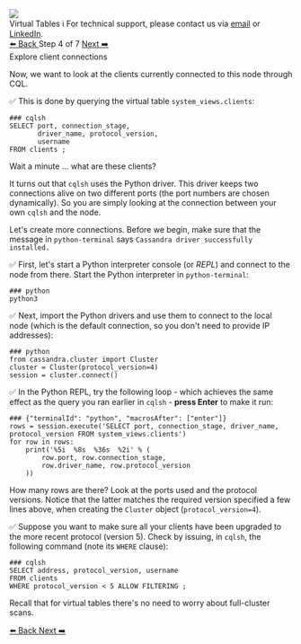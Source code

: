 <!-- TOP -->
<div class="top">
  <img src="https://datastax-academy.github.io/katapod-shared-assets/images/ds-academy-logo.svg" />
  <div class="scenario-title-section">
    <span class="scenario-title">Virtual Tables</span>
    <span class="scenario-subtitle">ℹ️ For technical support, please contact us via <a href="mailto:aleksandr.volochnev@datastax.com">email</a> or <a href="https://dtsx.io/aleks">LinkedIn</a>.</span> 
  </div>
</div>

<!-- NAVIGATION -->
<div id="navigation-top" class="navigation-top">
 <a href='command:katapod.loadPage?[{"step":"step3"}]'
   class="btn btn-dark navigation-top-left">⬅️ Back
 </a>
<span class="step-count"> Step 4 of 7</span>
 <a href='command:katapod.loadPage?[{"step":"step5"}]' 
    class="btn btn-dark navigation-top-right">Next ➡️
  </a>
</div>

<!-- CONTENT -->

<div class="step-title">Explore client connections</div>

Now, we want to look at the clients currently connected to this node through CQL.

✅ This is done by querying the virtual table `system_views.clients`:
```
### cqlsh
SELECT port, connection_stage, 
       driver_name, protocol_version, 
       username 
FROM clients ;
```

Wait a minute ... what are these clients?

It turns out that `cqlsh` uses the Python driver.
This driver keeps two connections alive on two different ports
(the port numbers are chosen dynamically).
So you are simply looking at the connection between your own `cqlsh`
and the node.

Let's create more connections. 
Before we begin, make sure that the message in `python-terminal` says `Cassandra driver successfully installed.`

✅ First, let's start a Python interpreter console (or _REPL_) and connect to the
node from there. Start the Python interpreter in `python-terminal`:
```
### python
python3
```

✅ Next, import the Python drivers and use them to connect to the local node
(which is the default connection, so you don't need to provide IP addresses):
```
### python
from cassandra.cluster import Cluster
cluster = Cluster(protocol_version=4)
session = cluster.connect()
```

✅ In the Python REPL, try the following loop - which achieves the same effect
as the query you ran earlier in `cqlsh` - **press Enter** to
make it run:
```
### {"terminalId": "python", "macrosAfter": ["enter"]}
rows = session.execute('SELECT port, connection_stage, driver_name, protocol_version FROM system_views.clients')
for row in rows:
    print('%5i  %8s  %36s  %2i' % (
        row.port, row.connection_stage,
        row.driver_name, row.protocol_version
    ))
```

How many rows are there? Look at the ports used and the protocol versions.
Notice that the latter matches the required version specified a few lines above,
when creating the `Cluster` object (`protocol_version=4`).

✅ Suppose you want to make sure all your clients have been upgraded to the
more recent protocol (version 5). Check by issuing, in `cqlsh`,
the following command (note its `WHERE` clause):
```
### cqlsh
SELECT address, protocol_version, username 
FROM clients 
WHERE protocol_version < 5 ALLOW FILTERING ;
```

Recall that for virtual tables there's no need to worry about
full-cluster scans.

<!-- NAVIGATION -->
<div id="navigation-bottom" class="navigation-bottom">
 <a href='command:katapod.loadPage?[{"step":"step3"}]'
   class="btn btn-dark navigation-bottom-left">⬅️ Back
 </a>
 <a href='command:katapod.loadPage?[{"step":"step5"}]'
    class="btn btn-dark navigation-bottom-right">Next ➡️
  </a>
</div>

